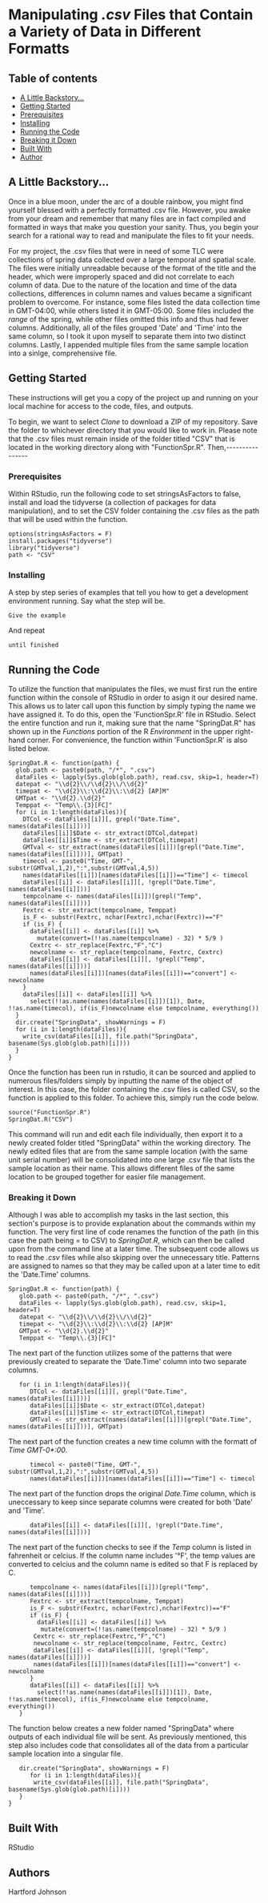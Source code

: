 # Manipulating _.csv_ Files that Contain a Variety of Data in Different Formatts 

## Table of contents
* [A Little Backstory...](#A-Little-Backstory...)
* [Getting Started](#Getting-Started)
* [Prerequisites](#Prerequisites)
* [Installing](#Installing)
* [Running the Code](#Running-the-Code)
* [Breaking it Down](#Breaking-it-Down)
* [Built With](#Built-With)
* [Author](#Author)

## A Little Backstory...

Once in a blue moon, under the arc of a double rainbow, you might find yourself blessed with a perfectly formatted .csv file. However, you awake from your dream and remember that many files are in fact compiled and formatted in ways that make you question your sanity. Thus, you begin your search for a rational way to read and manipulate the files to fit your needs.

For my project, the .csv files that were in need of some TLC were collections of spring data collected over a large temporal and spatial scale. The files were initially unreadable because of the format of the title and the header, which were improperly spaced and did not correlate to each column of data. Due to the nature of the location and time of the data collections, differences in column names and values became a significant problem to overcome. For instance, some files listed the data collection time in GMT-04:00, while others listed it in GMT-05:00. Some files included the _range_ of the spring, while other files omitted this info and thus had fewer columns. Additionally, all of the files grouped 'Date' and 'Time' into the same column, so I took it upon myself to separate them into two distinct columns. Lastly, I appended multiple files from the same sample location into a sinlge, comprehensive file.


## Getting Started

These instructions will get you a copy of the project up and running on your local machine for access to the code, files, and outputs.

To begin, we want to select _Clone_ to download a ZIP of my repository. Save the folder to whichever directory that you would like to work in. Please note that the .csv files must remain inside of the folder titled "CSV" that is located in the working directory along with "FunctionSpr.R". Then,---------------- 

### Prerequisites

Within RStudio, run the following code to set stringsAsFactors to false, install and load the tidyverse (a collection of packages for data manipulation), and to set the CSV folder containing the .csv files as the path that will be used within the function. 
```
options(stringsAsFactors = F)
install.packages("tidyverse")
library("tidyverse")
path <- "CSV"
```

### Installing

A step by step series of examples that tell you how to get a development environment running. 
Say what the step will be. 
```
Give the example
```
And repeat
```
until finished
```

## Running the Code

To utilize the function that manipulates the files, we must first run the entire function within the console of RStudio in order to asign it our desired name. This allows us to later call upon this function by simply typing the name we have assigned it. To do this, open the 'FunctionSpr.R' file in RStudio. Select the entire function and run it, making sure that the name "SpringDat.R" has shown up in the _Functions_ portion of the R _Environment_ in the upper right-hand corner. For convenience, the function within 'FunctionSpr.R' is also listed below. 

```
SpringDat.R <- function(path) {
  glob.path <- paste0(path, "/*", ".csv")
  dataFiles <- lapply(Sys.glob(glob.path), read.csv, skip=1, header=T)
  datepat <- "\\d{2}\\/\\d{2}\\/\\d{2}"
  timepat <- "\\d{2}\\:\\d{2}\\:\\d{2} [AP]M"
  GMTpat <- "\\d{2}.\\d{2}"
  Temppat <- "Temp\\.{3}[FC]"
  for (i in 1:length(dataFiles)){
    DTCol <- dataFiles[[i]][, grepl("Date.Time", names(dataFiles[[i]]))]
    dataFiles[[i]]$Date <- str_extract(DTCol,datepat)
    dataFiles[[i]]$Time <- str_extract(DTCol,timepat)
    GMTval <- str_extract(names(dataFiles[[i]])[grepl("Date.Time", names(dataFiles[[i]]))], GMTpat)
    timecol <- paste0("Time, GMT-", substr(GMTval,1,2),":",substr(GMTval,4,5))
    names(dataFiles[[i]])[names(dataFiles[[i]])=="Time"] <- timecol
    dataFiles[[i]] <- dataFiles[[i]][, !grepl("Date.Time", names(dataFiles[[i]]))]
    tempcolname <- names(dataFiles[[i]])[grepl("Temp", names(dataFiles[[i]]))]
    Fextrc <- str_extract(tempcolname, Temppat)
    is_F <- substr(Fextrc, nchar(Fextrc),nchar(Fextrc))=="F"
    if (is_F) {
      dataFiles[[i]] <- dataFiles[[i]] %>% 
        mutate(convert=(!!as.name(tempcolname) - 32) * 5/9 )
      Cextrc <- str_replace(Fextrc,"F","C")
      newcolname <- str_replace(tempcolname, Fextrc, Cextrc)
      dataFiles[[i]] <- dataFiles[[i]][, !grepl("Temp", names(dataFiles[[i]]))]
      names(dataFiles[[i]])[names(dataFiles[[i]])=="convert"] <- newcolname
    }
    dataFiles[[i]] <- dataFiles[[i]] %>% 
      select(!!as.name(names(dataFiles[[i]])[1]), Date, !!as.name(timecol), if(is_F)newcolname else tempcolname, everything())
  }
  dir.create("SpringData", showWarnings = F)
  for (i in 1:length(dataFiles)){
    write_csv(dataFiles[[i]], file.path("SpringData", basename(Sys.glob(glob.path)[i])))
  }
}
```

Once the function has been run in rstudio, it can be sourced and applied to numerous files/folders simply by inputting the name of the object of interest. In this case, the folder containing the .csv files is called CSV, so the function is applied to this folder. To achieve this, simply run the code below.
```
source("FunctionSpr.R")
SpringDat.R("CSV")
```
This command will run and edit each file individually, then export it to a newly created folder titled "SpringData" within the working directory. The newly edited files that are from the same sample location (with the same unit serial number) will be consolidated into one large .csv file that lists the sample location as their name. This allows different files of the same location to be grouped together for easier file management.

### Breaking it Down

Although I was able to accomplish my tasks in the last section, this section's purpose is to provide explanation about the commands within my function. 
The very first line of code renames the function of the path (in this case the path being = to CSV) to _SpringDat.R_, which can then be called upon from the command line at a later time. The subsequent code allows us to read the _.csv_ files while also skipping over the unnecessary title. Patterns are assigned to names so that they may be called upon at a later time to edit the 'Date.Time' columns.
```
SpringDat.R <- function(path) {
   glob.path <- paste0(path, "/*", ".csv")
   dataFiles <- lapply(Sys.glob(glob.path), read.csv, skip=1, header=T)
   datepat <- "\\d{2}\\/\\d{2}\\/\\d{2}"
   timepat <- "\\d{2}\\:\\d{2}\\:\\d{2} [AP]M"
   GMTpat <- "\\d{2}.\\d{2}"
   Temppat <- "Temp\\.{3}[FC]"
```
The next part of the function utilizes some of the patterns that were previously created to separate the 'Date.Time' column into two separate columns.
```
   for (i in 1:length(dataFiles)){
      DTCol <- dataFiles[[i]][, grepl("Date.Time", names(dataFiles[[i]]))]
      dataFiles[[i]]$Date <- str_extract(DTCol,datepat)
      dataFiles[[i]]$Time <- str_extract(DTCol,timepat)
      GMTval <- str_extract(names(dataFiles[[i]])[grepl("Date.Time", names(dataFiles[[i]]))], GMTpat)
```
The next part of the function creates a new time column with the formatt of _Time GMT-0*:00_.
```
      timecol <- paste0("Time, GMT-", substr(GMTval,1,2),":",substr(GMTval,4,5))
      names(dataFiles[[i]])[names(dataFiles[[i]])=="Time"] <- timecol
```
The next part of the function drops the original _Date.Time_ column, which is uneccessary to keep since separate columns were created for both 'Date' and 'Time'.
```
      dataFiles[[i]] <- dataFiles[[i]][, !grepl("Date.Time", names(dataFiles[[i]]))]
```
The next part of the function checks to see if the _Temp_ column is listed in fahrenheit or celcius. If the column name includes '°F', the temp values are converted to celcius and the column name is edited so that F is replaced by C. 
```
      tempcolname <- names(dataFiles[[i]])[grepl("Temp", names(dataFiles[[i]]))]
      Fextrc <- str_extract(tempcolname, Temppat)
      is_F <- substr(Fextrc, nchar(Fextrc),nchar(Fextrc))=="F"
      if (is_F) {
        dataFiles[[i]] <- dataFiles[[i]] %>% 
         mutate(convert=(!!as.name(tempcolname) - 32) * 5/9 )
       Cextrc <- str_replace(Fextrc,"F","C")
       newcolname <- str_replace(tempcolname, Fextrc, Cextrc)
       dataFiles[[i]] <- dataFiles[[i]][, !grepl("Temp", names(dataFiles[[i]]))]
       names(dataFiles[[i]])[names(dataFiles[[i]])=="convert"] <- newcolname
      }
      dataFiles[[i]] <- dataFiles[[i]] %>% 
        select(!!as.name(names(dataFiles[[i]])[1]), Date, !!as.name(timecol), if(is_F)newcolname else tempcolname,    everything())
   }
```
The function below creates a new folder named "SpringData" where outputs of each individual file will be sent. As previously mentioned, this step also includes code that consolidates all of the data from a particular sample location into a singular file. 
```
   dir.create("SpringData", showWarnings = F)
      for (i in 1:length(dataFiles)){
       write_csv(dataFiles[[i]], file.path("SpringData", basename(Sys.glob(glob.path)[i])))
   }
}
```

## Built With

RStudio


## Authors

Hartford Johnson
